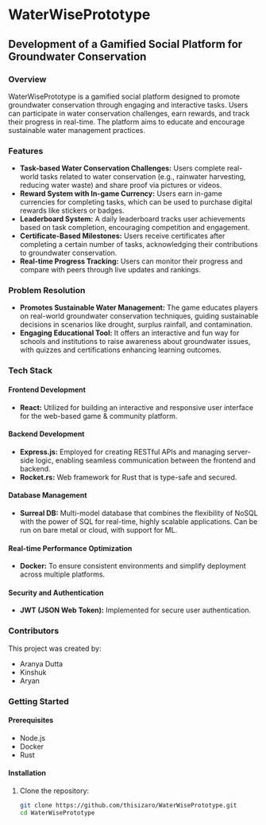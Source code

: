 # WaterWisePrototype

## Development of a Gamified Social Platform for Groundwater Conservation

### Overview
WaterWisePrototype is a gamified social platform designed to promote groundwater conservation through engaging and interactive tasks. Users can participate in water conservation challenges, earn rewards, and track their progress in real-time. The platform aims to educate and encourage sustainable water management practices.

### Features
- **Task-based Water Conservation Challenges:** Users complete real-world tasks related to water conservation (e.g., rainwater harvesting, reducing water waste) and share proof via pictures or videos.
- **Reward System with In-game Currency:** Users earn in-game currencies for completing tasks, which can be used to purchase digital rewards like stickers or badges.
- **Leaderboard System:** A daily leaderboard tracks user achievements based on task completion, encouraging competition and engagement.
- **Certificate-Based Milestones:** Users receive certificates after completing a certain number of tasks, acknowledging their contributions to groundwater conservation.
- **Real-time Progress Tracking:** Users can monitor their progress and compare with peers through live updates and rankings.

### Problem Resolution
- **Promotes Sustainable Water Management:** The game educates players on real-world groundwater conservation techniques, guiding sustainable decisions in scenarios like drought, surplus rainfall, and contamination.
- **Engaging Educational Tool:** It offers an interactive and fun way for schools and institutions to raise awareness about groundwater issues, with quizzes and certifications enhancing learning outcomes.

### Tech Stack

#### Frontend Development
- **React:** Utilized for building an interactive and responsive user interface for the web-based game & community platform.

#### Backend Development
- **Express.js:** Employed for creating RESTful APIs and managing server-side logic, enabling seamless communication between the frontend and backend.
- **Rocket.rs:** Web framework for Rust that is type-safe and secured.

#### Database Management
- **Surreal DB:** Multi-model database that combines the flexibility of NoSQL with the power of SQL for real-time, highly scalable applications. Can be run on bare metal or cloud, with support for ML.

#### Real-time Performance Optimization
- **Docker:** To ensure consistent environments and simplify deployment across multiple platforms.

#### Security and Authentication
- **JWT (JSON Web Token):** Implemented for secure user authentication.

### Contributors
This project was created by:
- Aranya Dutta
- Kinshuk
- Aryan

### Getting Started

#### Prerequisites
- Node.js
- Docker
- Rust

#### Installation

1. Clone the repository:
   ```bash
   git clone https://github.com/thisizaro/WaterWisePrototype.git
   cd WaterWisePrototype
